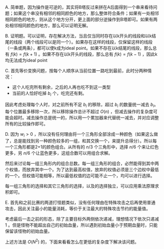 A. 简单题，因为操作是可逆的，其实将B塔反过来拼在A后面得到一个串来看待问题；如果这个串没有相邻的相同颜色的地方，那么整体符合条件；如果有一处相邻相同颜色的地方，则从这个地方分开，更上面的部分逆操作到B塔即可。如果有两处相邻相同颜色的地方，那么可以证明无解。

B. 证明题。可以证明，存在解决方法，当且仅当同时存在以k开头的线段和以k结尾的线段（两个线段可以是同一个）。如果存在这样的线段，仅保留这样的线段（一条或两条），都可以使k成为ideal point。如果不存在以k结尾的线段，那么总有 $f(k)=f(k+1)$ 。如果不存在以k开头的线段，那么总有 $f(k)=f(k-1)$ ，因此k均无法成为ideal point

C. 首先等价变换问题，按每个人顺序从当前位置一路吃到最前，此时分两种情况：

* 这个人吃完所有剩余，之后的人再也吃不到这一类型
* 当前的人恰好吃掉 $b_i$ 个，吃完还有剩。

因此考虑处理每个人时，对之前所有不足 $b_i$ 的移除，超过 $b_i$ 的数量统一减去 $b_i$。每个位置最多移除一次，所以移除操作总计不超过 $O(n)$ ，但减去操作的复杂度可能会超时。减去操作总是统一的，所以用一个累加器来代替统一减去，并对应调整所有的比较操作即可。

D. 因为 $w_i>0$ ，所以没有任何理由将一个三角形全部涂成一种颜色（如果这么做了，总是能找到另一种颜色较多的一组，和其交换一个，来提升总得分）。所以每一个三角形都是2+1的颜色组合。从所有的 $n/3$ 个三角形中，选择 $n/6$ 个来让红色更多，另 $n/6$ 个让蓝色更多，这组合数可以用组合求解。

然后来讨论每一组三角形内的组合总数。每一组三角形的组合，必然能得到其中两个权值，而放弃其中一个。为了达到最高权值，放弃的权值必须是三个边权中最低的一个。但权值可能相等，所以最低权值的边可能不止一个，均可以进行选择。

每一组三角形的选择和其它三角形的选择，以及的选择独立，可以应用乘法原理求积即可。

E. 首先和之前比赛的两道打怪题类似，没有任何理由在特殊攻击之后再使用普通攻击，因此关注最小的能量消耗，等价于关注最大的特殊攻击节约的能量值。

考虑最后一击之前的形态，除了主要目标外两侧依次递减，理想情况下依次只递减1 。但是怪物不能超出自己的初始血量，所以遇到初始血量小于预期血量时，只能保留该怪物的初始血量。

上述方法是 $O(N^2)$ 的，下面来看看怎么在更低的复杂度下解决该问题。